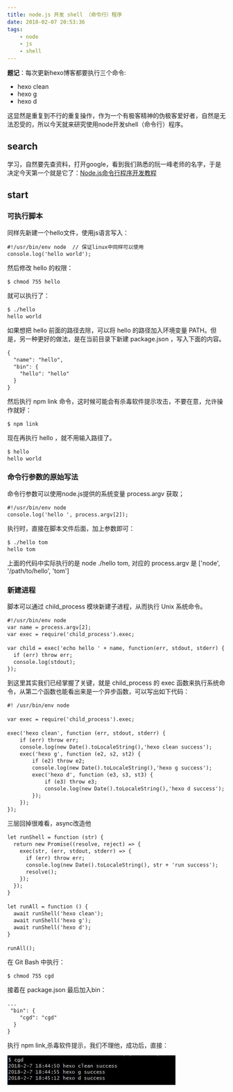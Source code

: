```yaml
---
title: node.js 开发 shell （命令行）程序
date: 2018-02-07 20:53:36
tags:
    - node
    - js
    - shell
---
```


**题记**：每次更新hexo博客都要执行三个命令:
* hexo clean
* hexo g
* hexo d

这显然是重复到不行的重复操作，作为一个有极客精神的伪极客爱好者，自然是无法忍受的，所以今天就来研究使用node开发shell（命令行）程序。
<!-- more -->
## search

学习，自然要先查资料，打开google，看到我们熟悉的阮一峰老师的名字，于是决定今天第一个就是它了：[Node.js命令行程序开发教程](http://www.ruanyifeng.com/blog/2015/05/command-line-with-node.html)

## start

### 可执行脚本

同样先新建一个hello文件，使用js语言写入：

```
#!/usr/bin/env node  // 保证linux中同样可以使用
console.log('hello world');
```

然后修改 hello 的权限：

```
$ chmod 755 hello
```

就可以执行了：

```
$ ./hello
hello world
```

如果想把 hello 前面的路径去除，可以将 hello 的路径加入环境变量 PATH。但是，另一种更好的做法，是在当前目录下新建 package.json ，写入下面的内容。

```
{
  "name": "hello",
  "bin": {
    "hello": "hello"
  }
}
```

然后执行 npm link 命令，这时候可能会有杀毒软件提示攻击，不要在意，允许操作就好：

```
$ npm link
```

现在再执行 hello ，就不用输入路径了。

```
$ hello
hello world
```

### 命令行参数的原始写法

命令行参数可以使用node.js提供的系统变量 process.argv 获取；

```
#!/usr/bin/env node
console.log('hello ', process.argv[2]);
```

执行时，直接在脚本文件后面，加上参数即可：

```
$ ./hello tom
hello tom
```

上面的代码中实际执行的是 node ./hello tom, 对应的 process.argv 是 ['node', '/path/to/hello', 'tom']

### 新建进程

脚本可以通过 child_process 模块新建子进程，从而执行 Unix 系统命令。

```
#!/usr/bin/env node
var name = process.argv[2];
var exec = require('child_process').exec;

var child = exec('echo hello ' + name, function(err, stdout, stderr) {
  if (err) throw err;
  console.log(stdout);
});
```

到这里其实我们已经掌握了关键，就是 child_process 的 exec 函数来执行系统命令，从第二个函数也能看出来是一个异步函数，可以写出如下代码：

```
#! /usr/bin/env node

var exec = require('child_process').exec;

exec('hexo clean', function (err, stdout, stderr) {
    if (err) throw err;
    console.log(new Date().toLocaleString(),'hexo clean success');
    exec('hexo g', function (e2, s2, st2) {
        if (e2) throw e2;
        console.log(new Date().toLocaleString(),'hexo g success');
        exec('hexo d', function (e3, s3, st3) {
            if (e3) throw e3;
            console.log(new Date().toLocaleString(),'hexo d success');
        });
    });
});
```
三层回掉很难看，async改造他
```
let runShell = function (str) {
  return new Promise((resolve, reject) => {
    exec(str, (err, stdout, stderr) => {
      if (err) throw err;
      console.log(new Date().toLocaleString(), str + 'run success');
      resolve();
    });
  });
}

let runAll = function () {
  await runShell('hexo clean');
  await runShell('hexo g');
  await runShell('hexo d');
}

runAll();
```
在 Git Bash 中执行：

```
$ chmod 755 cgd
```

接着在 package.json 最后加入bin：

```
...
 "bin": {
    "cgd": "cgd"
  }
}
```
执行 npm link,杀毒软件提示，我们不理他，成功后，直接：

![](./2018-02-07-node-shell/02.jpg)
